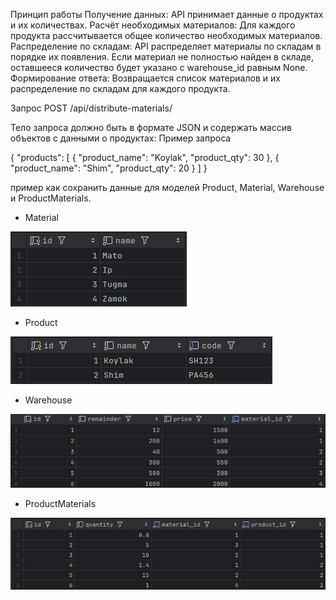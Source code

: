 Принцип работы
Получение данных: API принимает данные о продуктах и их количествах.
Расчёт необходимых материалов: Для каждого продукта рассчитывается общее количество необходимых материалов.
Распределение по складам: API распределяет материалы по складам в порядке их появления. Если материал не полностью найден в складе, оставшееся количество будет указано с warehouse_id равным None.
Формирование ответа: Возвращается список материалов и их распределение по складам для каждого продукта.

Запрос POST /api/distribute-materials/

Тело запроса должно быть в формате JSON и содержать массив объектов с данными о продуктах:
Пример запроса


{
  "products": [
    {
      "product_name": "Koylak",
      "product_qty": 30
    },
    {
      "product_name": "Shim",
      "product_qty": 20
    }
  ]
}


пример как сохранить данные для моделей Product, Material, Warehouse и ProductMaterials.
- Material

![api_material.png](api_material.png)

- Product

![api_product.png](api_product.png)


- Warehouse

![api_warehouse.png](api_warehouse.png) 

- ProductMaterials

![api_productmaterial.png](api_productmaterial.png)